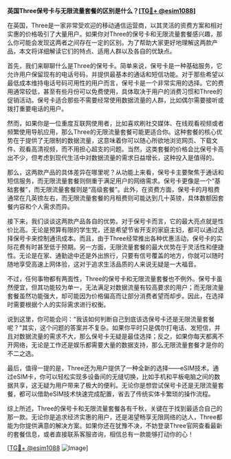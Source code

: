**英国Three保号卡与无限流量套餐的区别是什么？[[TG💪+ @esim1088](https://t.me/s/esim1088)]**

在英国，Three是一家非常受欢迎的移动通信运营商，以其灵活的资费方案和相对实惠的价格吸引了大量用户。如果你对Three的保号卡和无限流量套餐感兴趣，那么你可能会发现这两者之间存在一定的区别。为了帮助大家更好地理解这两款产品，本文将详细解读它们的特点、适用人群以及各自的优缺点。

首先，我们来聊聊什么是Three的保号卡。简单来说，保号卡是一种基础服务，它允许用户保留现有的电话号码，并提供最基本的通话和短信功能。对于那些希望以最低成本维持电话号码可用性的用户而言，保号卡是一个非常实用的选择。它的费用通常较低，甚至有些月份可以免费使用，具体取决于用户的消费习惯和Three的促销活动。保号卡适合那些不需要经常使用数据流量的人群，比如偶尔需要接听或拨打重要电话的用户。

然而，如果你是一位重度互联网使用者，比如喜欢刷社交媒体、在线观看视频或者频繁使用导航应用，那么Three的无限流量套餐可能更适合你。这种套餐的核心优势在于提供了无限制的数据流量，这意味着你可以随心所欲地浏览网页、下载文件、观看高清视频，而不用担心超支的问题。当然，这类套餐的价格会比保号卡高出不少，但考虑到现代生活中对数据流量的需求日益增长，这种投入是值得的。

那么，这两款产品的具体差异在哪里呢？从功能上来看，保号卡主要聚焦于通话和短信服务，而无限流量套餐则侧重于满足用户的网络需求。保号卡更像是一个“基础套餐”，而无限流量套餐则是“高级套餐”。此外，在资费方面，保号卡的月租费通常在几英镑左右，而无限流量套餐的月租费则可能达到几十英镑，具体数额因套餐内容和个人需求而异。

接下来，我们谈谈这两款产品各自的优势。对于保号卡而言，它的最大亮点就是性价比高。无论是预算有限的学生党，还是希望节省开支的家庭主妇，都可以通过选择保号卡来控制通讯成本。而且，由于Three经常推出各种优惠活动，保号卡的实际花费有时甚至低于预期。另一方面，无限流量套餐的最大优势在于灵活性和便捷性。无论是在家、通勤途中还是外出旅行，只要有信号覆盖的地方，你就可以随时随地享受高速上网体验，这对于追求生活品质的人来说无疑是一大福音。

不过，任何事物都有两面性，Three的保号卡和无限流量套餐也不例外。保号卡虽然便宜，但其功能较为单一，无法满足对数据流量有较高要求的用户；而无限流量套餐虽然功能强大，却可能因为价格偏高而让部分消费者望而却步。因此，在选择时需要根据个人的实际需求进行权衡。

说到这里，你可能会问：“我该如何判断自己到底该选保号卡还是无限流量套餐呢？”其实，这个问题的答案并不复杂。如果你平时只是偶尔打电话、发短信，并且对数据流量的需求不大，那么保号卡无疑是最佳选择；反之，如果你每天都离不开网络，无论是工作还是娱乐都需要大量的数据支持，那么无限流量套餐才是你的不二之选。

最后，值得一提的是，Three还为用户提供了一种全新的选择——eSIM技术。通过eSIM卡，你可以轻松实现多设备间的无缝切换，比如手机和平板电脑之间的数据共享，这无疑为用户带来了极大的便利。无论你是想尝试保号卡还是无限流量套餐，都可以借助eSIM技术快速完成配置，省去了传统实体卡繁琐的操作流程。

综上所述，Three的保号卡和无限流量套餐各有千秋，关键在于找到最适合自己的那一款。无论你是追求经济实惠的用户，还是渴望畅享无限网络的达人，Three都能为你提供满意的解决方案。如果你还在犹豫不决，不妨登录Three官网查看最新的套餐信息，或者直接联系客服咨询，相信总有一款能够打动你的心！

[[TG💪+ @esim1088](https://t.me/s/esim1088) ![Image](https://i.postimg.cc/4NQfJmqS/Snipaste-2025-05-13-00-14-12.png)]